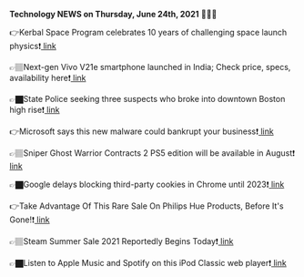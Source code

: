 <b>Technology NEWS on Thursday, June 24th, 2021</b> 📡📡📡 

👉Kerbal Space Program celebrates 10 years of challenging space launch physics❗️<a href='https://techblock.club/?p=12717'> link</a>

👉🏽Next-gen Vivo V21e smartphone launched in India; Check price, specs, availability here❗️<a href='https://techblock.club/?p=12719'> link</a>

👉🏿State Police seeking three suspects who broke into downtown Boston high rise❗️<a href='https://techblock.club/?p=12721'> link</a>

👉Microsoft says this new malware could bankrupt your business❗️<a href='https://techblock.club/?p=12723'> link</a>

👉🏽Sniper Ghost Warrior Contracts 2 PS5 edition will be available in August❗️<a href='https://techblock.club/?p=12725'> link</a>

👉🏿Google delays blocking third-party cookies in Chrome until 2023❗️<a href='https://techblock.club/?p=12727'> link</a>

👉Take Advantage Of This Rare Sale On Philips Hue Products, Before It's Gone!❗️<a href='https://techblock.club/?p=12729'> link</a>

👉🏽Steam Summer Sale 2021 Reportedly Begins Today❗️<a href='https://techblock.club/?p=12731'> link</a>

👉🏿Listen to Apple Music and Spotify on this iPod Classic web player❗️<a href='https://techblock.club/?p=12733'> link</a>

